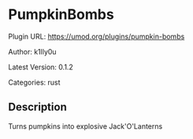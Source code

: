 # PumpkinBombs

Plugin URL: https://umod.org/plugins/pumpkin-bombs

Author: k1lly0u

Latest Version: 0.1.2

Categories: rust

## Description

Turns pumpkins into explosive Jack'O'Lanterns
